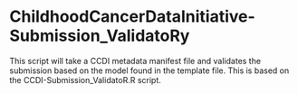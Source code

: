 # ChildhoodCancerDataInitiative-Submission_ValidatoRy
This script will take a CCDI metadata manifest file and validates the submission based on the model found in the template file. This is based on the CCDI-Submission_ValidatoR.R script.
